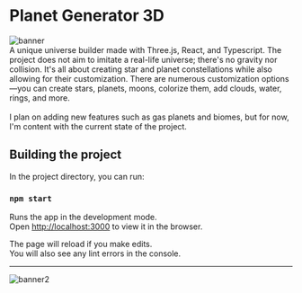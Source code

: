 # Planet Generator 3D
![banner](https://github.com/B0G3/PlanetGen3D/assets/61941685/1b938c57-0547-4a02-a02a-f5b54266a792)
\
A unique universe builder made with Three.js, React, and Typescript. The project does not aim to imitate a real-life universe; there's no gravity nor collision. It's all about creating star and planet constellations while also allowing for their customization. There are numerous customization options—you can create stars, planets, moons, colorize them, add clouds, water, rings, and more.\
\
I plan on adding new features such as gas planets and biomes, but for now, I'm content with the current state of the project.

## Building the project

In the project directory, you can run:

### `npm start`

Runs the app in the development mode.\
Open [http://localhost:3000](http://localhost:3000) to view it in the browser.

The page will reload if you make edits.\
You will also see any lint errors in the console.

---
![banner2](https://github.com/B0G3/PlanetGen3D/assets/61941685/93847591-5e8f-484f-8973-da0efc8dca6c)
